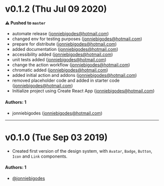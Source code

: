 # v0.1.2 (Thu Jul 09 2020)

#### ⚠️ Pushed to `master`

- automate release (jonniebigodes@hotmail.com)
- changed env for testing purposes (jonniebigodes@hotmail.com)
- prepare for distribute (jonniebigodes@hotmail.com)
- added documentation (jonniebigodes@hotmail.com)
- accessibility added (jonniebigodes@hotmail.com)
- unit tests added (jonniebigodes@hotmail.com)
- change the action workflow (jonniebigodes@hotmail.com)
- chromatic added (jonniebigodes@hotmail.com)
- added initial action and addons (jonniebigodes@hotmail.com)
- removed placeholder code and added in starter code (jonniebigodes@hotmail.com)
- Initialize project using Create React App (jonniebigodes@hotmail.com)

#### Authors: 1

- jonniebigodes (jonniebigodes@hotmail.com)

---

# v0.1.0 (Tue Sep 03 2019)

- Created first version of the design system, with `Avatar`, `Badge`, `Button`, `Icon` and `Link` components.

#### Authors: 1
- [@jonniebigodes](https://github.com/jonniebigodes)
